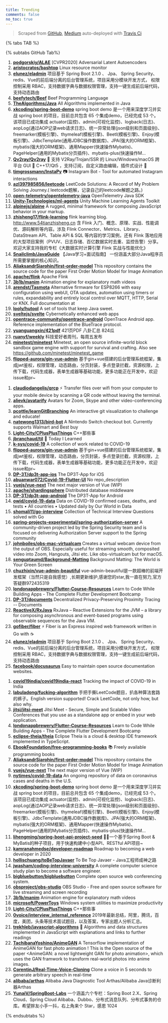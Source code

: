 ```yaml
---
title: Trending
comments: false
no_toc: true
---
```


> Scraped from [GitHub](https://github.com/trending), [Medium](https://medium.com/topic/popular)
auto-deployed with [Travis Ci](https://travis-ci.org/)

{% tabs TAB %}
<!-- tab GitHub -->
{% subtabs GitHub Tab%}
<!-- tab Daily -->
1. [**podgorskiy/ALAE**](https://github.com/podgorskiy/ALAE)
[CVPR2020] Adversarial Latent Autoencoders
2. [**aristocratos/bashtop**](https://github.com/aristocratos/bashtop)
Linux resource monitor
3. [**elunez/eladmin**](https://github.com/elunez/eladmin)
项目基于 Spring Boot 2.1.0 、 Jpa、 Spring Security、redis、Vue的前后端分离的后台管理系统，项目采用分模块开发方式， 权限控制采用 RBAC，支持数据字典与数据权限管理，支持一键生成前后端代码，支持动态路由
4. [**beefytech/Beef**](https://github.com/beefytech/Beef)
Beef Programming Language
5. [**TheAlgorithms/Java**](https://github.com/TheAlgorithms/Java)
All Algorithms implemented in Java
6. [**xkcoding/spring-boot-demo**](https://github.com/xkcoding/spring-boot-demo)
spring boot demo 是一个用来深度学习并实战 spring boot 的项目，目前总共包含 65 个集成demo，已经完成 53 个。 该项目已成功集成 actuator(监控)、admin(可视化监控)、logback(日志)、aopLog(通过AOP记录web请求日志)、统一异常处理(json级别和页面级别)、freemarker(模板引擎)、thymeleaf(模板引擎)、Beetl(模板引擎)、Enjoy(模板引擎)、JdbcTemplate(通用JDBC操作数据库)、JPA(强大的ORM框架)、mybatis(强大的ORM框架)、通用Mapper(快速操作Mybatis)、PageHelper(通用的Mybatis分页插件)、mybatis-plus(快速操作M…
7. [**Qv2ray/Qv2ray**](https://github.com/Qv2ray/Qv2ray)
🌟 支持 V2Ray/Trojan/SSR 的 Linux/Windows/macOS 跨平台 GUI 🔨 C++17/Qt5 ，支持订阅，自定义路由编辑，插件式设计 🌟
8. [**timgrossmann/InstaPy**](https://github.com/timgrossmann/InstaPy)
📷 Instagram Bot - Tool for automated Instagram interactions
9. [**azl397985856/leetcode**](https://github.com/azl397985856/leetcode)
LeetCode Solutions: A Record of My Problem Solving Journey.( leetcode题解，记录自己的leetcode解题之路。)
10. [**open-telemetry/opentelemetry-java**](https://github.com/open-telemetry/opentelemetry-java)
OpenTelemetry Java SDK
11. [**Unity-Technologies/ml-agents**](https://github.com/Unity-Technologies/ml-agents)
Unity Machine Learning Agents Toolkit
12. [**alpinejs/alpine**](https://github.com/alpinejs/alpine)
A rugged, minimal framework for composing JavaScript behavior in your markup.
13. [**zhisheng17/flink-learning**](https://github.com/zhisheng17/flink-learning)
flink learning blog. http://www.54tianzhisheng.cn 含 Flink 入门、概念、原理、实战、性能调优、源码解析等内容。涉及 Flink Connector、Metrics、Library、DataStream API、Table API & SQL 等内容的学习案例，还有 Flink 落地应用的大型项目案例（PVUV、日志存储、百亿数据实时去重、监控告警）分享。欢迎大家支持我的专栏《大数据实时计算引擎 Flink 实战与性能优化》
14. [**Snailclimb/JavaGuide**](https://github.com/Snailclimb/JavaGuide)
【Java学习+面试指南】 一份涵盖大部分Java程序员所需要掌握的核心知识。
15. [**AliaksandrSiarohin/first-order-model**](https://github.com/AliaksandrSiarohin/first-order-model)
This repository contains the source code for the paper First Order Motion Model for Image Animation
16. [**apache/flink**](https://github.com/apache/flink)
Apache Flink
17. [**3b1b/manim**](https://github.com/3b1b/manim)
Animation engine for explanatory math videos
18. [**arendst/Tasmota**](https://github.com/arendst/Tasmota)
Alternative firmware for ESP8266 with easy configuration using webUI, OTA updates, automation using timers or rules, expandability and entirely local control over MQTT, HTTP, Serial or KNX. Full documentation at
19. [**looly/hutool**](https://github.com/looly/hutool)
A set of tools that keep Java sweet.
20. [**sveltejs/svelte**](https://github.com/sveltejs/svelte)
Cybernetically enhanced web apps
21. [**opentrace-community/opentrace-android**](https://github.com/opentrace-community/opentrace-android)
OpenTrace Android app. Reference implementation of the BlueTrace protocol.
22. [**yuanguangxin/421pdf**](https://github.com/yuanguangxin/421pdf)
421页PDF 八卦汇总 824瓜
23. [**ruanyf/weekly**](https://github.com/ruanyf/weekly)
科技爱好者周刊，每周五发布
24. [**minetest/minetest**](https://github.com/minetest/minetest)
Minetest, an open source infinite-world block sandbox game engine with support for survival and crafting. Also see https://github.com/minetest/minetest_game
25. [**flipped-aurora/gin-vue-admin**](https://github.com/flipped-aurora/gin-vue-admin)
基于gin+vue搭建的后台管理系统框架，集成jwt鉴权，权限管理，动态路由，分页封装，多点登录拦截，资源权限，上传下载，代码生成器，表单生成器等基础功能，更多功能正在开发中，欢迎issue和pr~
<!-- endtab -->
<!-- tab Weekly -->
1. [**claudiodangelis/qrcp**](https://github.com/claudiodangelis/qrcp)
⚡ Transfer files over wifi from your computer to your mobile device by scanning a QR code without leaving the terminal.
2. [**alievk/avatarify**](https://github.com/alievk/avatarify)
Avatars for Zoom, Skype and other video-conferencing apps.
3. [**pcottle/learnGitBranching**](https://github.com/pcottle/learnGitBranching)
An interactive git visualization to challenge and educate!
4. [**natewong1313/bird-bot**](https://github.com/natewong1313/bird-bot)
A Nintendo Switch checkout bot. Currently supports Walmart and Best buy
5. [**Light-City/CPlusPlusThings**](https://github.com/Light-City/CPlusPlusThings)
C++那些事
6. [**jbranchaud/til**](https://github.com/jbranchaud/til)
📝 Today I Learned
7. [**k-sys/covid-19**](https://github.com/k-sys/covid-19)
A collection of work related to COVID-19
8. [**flipped-aurora/gin-vue-admin**](https://github.com/flipped-aurora/gin-vue-admin)
基于gin+vue搭建的后台管理系统框架，集成jwt鉴权，权限管理，动态路由，分页封装，多点登录拦截，资源权限，上传下载，代码生成器，表单生成器等基础功能，更多功能正在开发中，欢迎issue和pr~
9. [**DP-3T/dp3t-app-ios**](https://github.com/DP-3T/dp3t-app-ios)
The DP3T-App for iOS
10. [**abuanwar072/Covid-19-Flutter-UI**](https://github.com/abuanwar072/Covid-19-Flutter-UI)
No repo_description
11. [**vuejs/vue-next**](https://github.com/vuejs/vue-next)
The next major version of Vue (WIP)
12. [**apache/shardingsphere**](https://github.com/apache/shardingsphere)
Distributed database middleware
13. [**DP-3T/dp3t-app-android**](https://github.com/DP-3T/dp3t-app-android)
The DP3T-App for Android
14. [**owid/covid-19-data**](https://github.com/owid/covid-19-data)
Data on COVID-19 confirmed cases, deaths, and tests • All countries • Updated daily by Our World in Data
15. [**shomali11/go-interview**](https://github.com/shomali11/go-interview)
Collection of Technical Interview Questions solved with Go
16. [**spring-projects-experimental/spring-authorization-server**](https://github.com/spring-projects-experimental/spring-authorization-server)
A community-driven project led by the Spring Security team and is focused on delivering Authorization Server support to the Spring community
17. [**johnboiles/obs-mac-virtualcam**](https://github.com/johnboiles/obs-mac-virtualcam)
Creates a virtual webcam device from the output of OBS. Especially useful for streaming smooth, composited video into Zoom, Hangouts, Jitsi etc. Like obs-virtualcam but for macOS.
18. [**senguptaumd/Background-Matting**](https://github.com/senguptaumd/Background-Matting)
Background Matting: The World is Your Green Screen
19. [**chuzhixin/vue-admin-beautiful**](https://github.com/chuzhixin/vue-admin-beautiful)
vue-admin-beautiful是一款超棒的前端开发框架（当然只是自我感觉）,长期更新维护,感谢您的star,我一直在努力,官方答疑群972435319
20. [**londonappbrewery/Flutter-Course-Resources**](https://github.com/londonappbrewery/Flutter-Course-Resources)
Learn to Code While Building Apps - The Complete Flutter Development Bootcamp
21. [**DP-3T/documents**](https://github.com/DP-3T/documents)
Decentralized Privacy-Preserving Proximity Tracing -- Documents
22. [**ReactiveX/RxJava**](https://github.com/ReactiveX/RxJava)
RxJava – Reactive Extensions for the JVM – a library for composing asynchronous and event-based programs using observable sequences for the Java VM.
23. [**gofiber/fiber**](https://github.com/gofiber/fiber)
⚡️ Fiber is an Express inspired web framework written in Go with ☕️
24. [**elunez/eladmin**](https://github.com/elunez/eladmin)
项目基于 Spring Boot 2.1.0 、 Jpa、 Spring Security、redis、Vue的前后端分离的后台管理系统，项目采用分模块开发方式， 权限控制采用 RBAC，支持数据字典与数据权限管理，支持一键生成前后端代码，支持动态路由
25. [**facebook/docusaurus**](https://github.com/facebook/docusaurus)
Easy to maintain open source documentation websites.
<!-- endtab -->
<!-- tab Monthly -->
1. [**covid19india/covid19india-react**](https://github.com/covid19india/covid19india-react)
Tracking the impact of COVID-19 in India
2. [**labuladong/fucking-algorithm**](https://github.com/labuladong/fucking-algorithm)
手把手撕LeetCode题目，扒各种算法套路的裤子。English version supported! Crack LeetCode, not only how, but also why.
3. [**jitsi/jitsi-meet**](https://github.com/jitsi/jitsi-meet)
Jitsi Meet - Secure, Simple and Scalable Video Conferences that you use as a standalone app or embed in your web application.
4. [**londonappbrewery/Flutter-Course-Resources**](https://github.com/londonappbrewery/Flutter-Course-Resources)
Learn to Code While Building Apps - The Complete Flutter Development Bootcamp
5. [**eclipse-theia/theia**](https://github.com/eclipse-theia/theia)
Eclipse Theia is a cloud & desktop IDE framework implemented in TypeScript.
6. [**EbookFoundation/free-programming-books**](https://github.com/EbookFoundation/free-programming-books)
📚 Freely available programming books
7. [**AliaksandrSiarohin/first-order-model**](https://github.com/AliaksandrSiarohin/first-order-model)
This repository contains the source code for the paper First Order Motion Model for Image Animation
8. [**vuejs/vue-next**](https://github.com/vuejs/vue-next)
The next major version of Vue (WIP)
9. [**nytimes/covid-19-data**](https://github.com/nytimes/covid-19-data)
An ongoing repository of data on coronavirus cases and deaths in the U.S.
10. [**xkcoding/spring-boot-demo**](https://github.com/xkcoding/spring-boot-demo)
spring boot demo 是一个用来深度学习并实战 spring boot 的项目，目前总共包含 65 个集成demo，已经完成 53 个。 该项目已成功集成 actuator(监控)、admin(可视化监控)、logback(日志)、aopLog(通过AOP记录web请求日志)、统一异常处理(json级别和页面级别)、freemarker(模板引擎)、thymeleaf(模板引擎)、Beetl(模板引擎)、Enjoy(模板引擎)、JdbcTemplate(通用JDBC操作数据库)、JPA(强大的ORM框架)、mybatis(强大的ORM框架)、通用Mapper(快速操作Mybatis)、PageHelper(通用的Mybatis分页插件)、mybatis-plus(快速操作M…
11. [**lihengming/spring-boot-api-project-seed**](https://github.com/lihengming/spring-boot-api-project-seed)
🌱🚀一个基于Spring Boot & MyBatis的种子项目，用于快速构建中小型API、RESTful API项目~
12. [**kamranahmedse/developer-roadmap**](https://github.com/kamranahmedse/developer-roadmap)
Roadmap to becoming a web developer in 2020
13. [**hollischuang/toBeTopJavaer**](https://github.com/hollischuang/toBeTopJavaer)
To Be Top Javaer - Java工程师成神之路
14. [**jwasham/coding-interview-university**](https://github.com/jwasham/coding-interview-university)
A complete computer science study plan to become a software engineer.
15. [**bigbluebutton/bigbluebutton**](https://github.com/bigbluebutton/bigbluebutton)
Complete open source web conferencing system.
16. [**obsproject/obs-studio**](https://github.com/obsproject/obs-studio)
OBS Studio - Free and open source software for live streaming and screen recording
17. [**3b1b/manim**](https://github.com/3b1b/manim)
Animation engine for explanatory math videos
18. [**microsoft/PowerToys**](https://github.com/microsoft/PowerToys)
Windows system utilities to maximize productivity
19. [**Light-City/CPlusPlusThings**](https://github.com/Light-City/CPlusPlusThings)
C++那些事
20. [**0voice/interview_internal_reference**](https://github.com/0voice/interview_internal_reference)
2019年最新总结，阿里，腾讯，百度，美团，头条等技术面试题目，以及答案，专家出题人分析汇总。
21. [**trekhleb/javascript-algorithms**](https://github.com/trekhleb/javascript-algorithms)
📝 Algorithms and data structures implemented in JavaScript with explanations and links to further readings
22. [**TachibanaYoshino/AnimeGAN**](https://github.com/TachibanaYoshino/AnimeGAN)
A Tensorflow implementation of AnimeGAN for fast photo animation ! This is the Open source of the paper <AnimeGAN: a novel lightweight GAN for photo animation>, which uses the GAN framwork to transform real-world photos into anime images.
23. [**CorentinJ/Real-Time-Voice-Cloning**](https://github.com/CorentinJ/Real-Time-Voice-Cloning)
Clone a voice in 5 seconds to generate arbitrary speech in real-time
24. [**alibaba/arthas**](https://github.com/alibaba/arthas)
Alibaba Java Diagnostic Tool Arthas/Alibaba Java诊断利器Arthas
25. [**YunaiV/SpringBoot-Labs**](https://github.com/YunaiV/SpringBoot-Labs)
一个涵盖六个专栏：Spring Boot 2.X、Spring Cloud、Spring Cloud Alibaba、Dubbo、分布式消息队列、分布式事务的仓库。希望胖友小手一抖，右上角来个 Star，感恩 1024
<!-- endtab -->
{% endsubtabs %}
<!-- endtab --><!-- tab Medium -->
